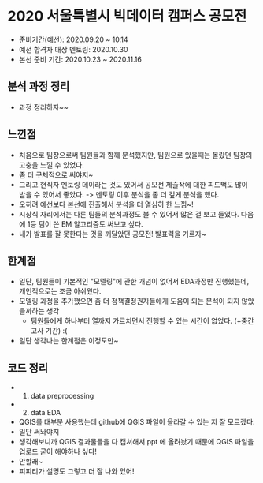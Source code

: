 # 2020 서울특별시 빅데이터 캠퍼스 공모전
- 준비기간(예선): 2020.09.20 ~ 10.14
- 예선 합격자 대상 멘토링: 2020.10.30
- 본선 준비 기간: 2020.10.23 ~ 2020.11.16

## 분석 과정 정리
- 과정 정리하자~~

## 느낀점
- 처음으로 팀장으로써 팀원들과 함께 분석했지만, 팀원으로 있을때는 몰랐던 팀장의 고충을 느낄 수 있었다.
- 좀 더 구체적으로 써야지~<br/>
- 그리고 현직자 멘토링 데이라는 것도 있어서 공모전 제출작에 대한 피드백도 많이 받을 수 있어서 좋았다. -> 멘토링 이후 분석을 좀 더 깊게 분석을 했다.
- 오히려 예선보다 본선에 진출해서 분석을 더 열심히 한 느낌~!
- 시상식 자리에서는 다른 팀들의 분석과정도 볼 수 있어서 많은 걸 보고 들었다. 다음에 1등 팀이 쓴 EM 알고리즘도 써보고 싶다.
- 내가 발표를 잘 못한다는 것을 깨달았던 공모전! 발표력을 기르자~

## 한계점
- 일단, 팀원들이 기본적인 "모델링"에 관한 개념이 없어서 EDA과정만 진행했는데, 개인적으로는 조금 아쉬웠다.
- 모델링 과정을 추가했으면 좀 더 정책결정권자들에게 도움이 되는 분석이 되지 않았을까하는 생각
  - 팀원들에게 하나부터 열까지 가르치면서 진행할 수 있는 시간이 없었다. (+중간고사 기간) :(
- 일단 생각나는 한계점은 이정도만~


## 코드 정리
- 1. data preprocessing
- 2. data EDA
 - QGIS를 대부분 사용했는데 github에 QGIS 파일이 올라갈 수 있는 지 잘 모르겠다.
 - 일단 써놔야지
 - 생각해보니까 QGIS 결과물들을 다 캡쳐해서 ppt 에 올려놨기 때문에 QGIS 파일을 업로드 굳이 해야하나 싶다!
 - 안할래~
 - 피피티가 설명도 그렇고 더 잘 나와 있어!
